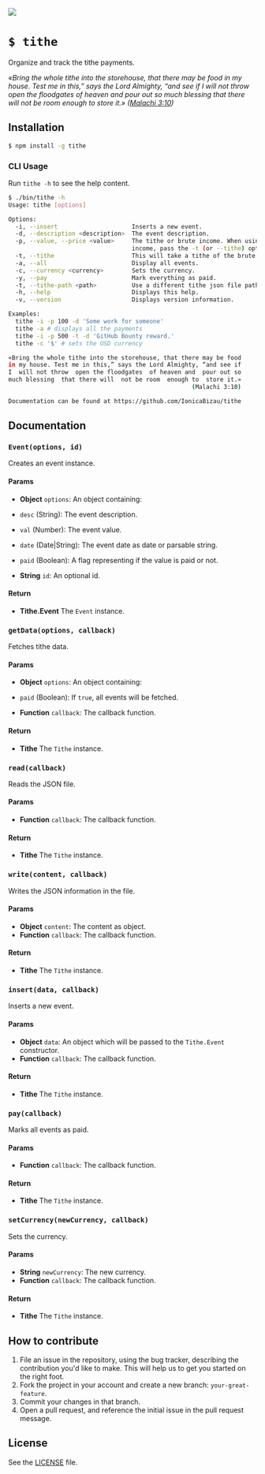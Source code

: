 ![](http://i.imgur.com/AYoWvql.png)

# `$ tithe`
Organize and track the tithe payments.

*«Bring the whole tithe into the storehouse, that there may be food
in my house. Test me in this,” says the Lord Almighty, “and see if
I  will not throw  open the floodgates  of heaven and  pour out so
much blessing  that there will  not be room  enough to  store it.»
([Malachi 3:10](https://www.biblegateway.com/passage/?search=Mal.3.10&version=NIV))*


## Installation

```sh
$ npm install -g tithe
```

### CLI Usage

Run `tithe -h` to see the help content.

```sh
$ ./bin/tithe -h
Usage: tithe [options]

Options:
  -i, --insert                     Inserts a new event.
  -d, --description <description>  The event description.
  -p, --value, --price <value>     The tithe or brute income. When using the brute
                                   income, pass the -t (or --tithe) option.
  -t, --tithe                      This will take a tithe of the brute value.
  -a, --all                        Display all events.
  -c, --currency <currency>        Sets the currency.
  -y, --pay                        Mark everything as paid.
  -t, --tithe-path <path>          Use a different tithe json file path.
  -h, --help                       Displays this help.
  -v, --version                    Displays version information.

Examples:
  tithe -i -p 100 -d 'Some work for someone'
  tithe -a # displays all the payments
  tithe -i -p 500 -t -d 'GitHub Bounty reward.'
  tithe -c '$' # sets the USD currency

«Bring the whole tithe into the storehouse, that there may be food
in my house. Test me in this,” says the Lord Almighty, “and see if
I  will not throw  open the floodgates  of heaven and  pour out so
much blessing  that there will  not be room  enough to  store it.»
                                                    (Malachi 3:10)

Documentation can be found at https://github.com/IonicaBizau/tithe
```

## Documentation

### `Event(options, id)`
Creates an event instance.

#### Params
- **Object** `options`: An object containing:
 - `desc` (String): The event description.
 - `val` (Number): The event value.
 - `date` (Date|String): The event date as date or parsable string.
 - `paid` (Boolean): A flag representing if the value is paid or not.

- **String** `id`: An optional id.

#### Return
- **Tithe.Event** The `Event` instance.

### `getData(options, callback)`
Fetches tithe data.

#### Params
- **Object** `options`: An object containing:
 - `paid` (Boolean): If `true`, all events will be fetched.

- **Function** `callback`: The callback function.

#### Return
- **Tithe** The `Tithe` instance.

### `read(callback)`
Reads the JSON file.

#### Params
- **Function** `callback`: The callback function.

#### Return
- **Tithe** The `Tithe` instance.

### `write(content, callback)`
Writes the JSON information in the file.

#### Params
- **Object** `content`: The content as object.
- **Function** `callback`: The callback function.

#### Return
- **Tithe** The `Tithe` instance.

### `insert(data, callback)`
Inserts a new event.

#### Params
- **Object** `data`: An object which will be passed to the `Tithe.Event` constructor.
- **Function** `callback`: The callback function.

#### Return
- **Tithe** The `Tithe` instance.

### `pay(callback)`
Marks all events as paid.

#### Params
- **Function** `callback`: The callback function.

#### Return
- **Tithe** The `Tithe` instance.

### `setCurrency(newCurrency, callback)`
Sets the currency.

#### Params
- **String** `newCurrency`: The new currency.
- **Function** `callback`: The callback function.

#### Return
- **Tithe** The `Tithe` instance.

## How to contribute
1. File an issue in the repository, using the bug tracker, describing the
   contribution you'd like to make. This will help us to get you started on the
   right foot.
2. Fork the project in your account and create a new branch:
   `your-great-feature`.
3. Commit your changes in that branch.
4. Open a pull request, and reference the initial issue in the pull request
   message.

## License
See the [LICENSE](./LICENSE) file.
